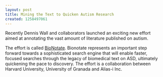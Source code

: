 ```yaml
---
layout: post
title: Mining the Text to Quicken Autism Research
created: 1258497061
---
```

Recently Dennis Wall and collaborators launched an exciting new effort aimed at annotating the vast amount of literature published on autism.

The effort is called <a href="http://bionotate.hms.harvard.edu/autism">BioNotate</a>. Bionotate represents an important step forward towards a sophisticated search engine that will enable faster, focused searches through the legacy of biomedical text on ASD, ultimately quickening the pace to discovery. The effort is a collaboration between Harvard University, University of Granada and Alias-i Inc.
